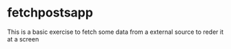# fetchpostsapp
This is a basic exercise to fetch some data from a external source to reder it at a screen
